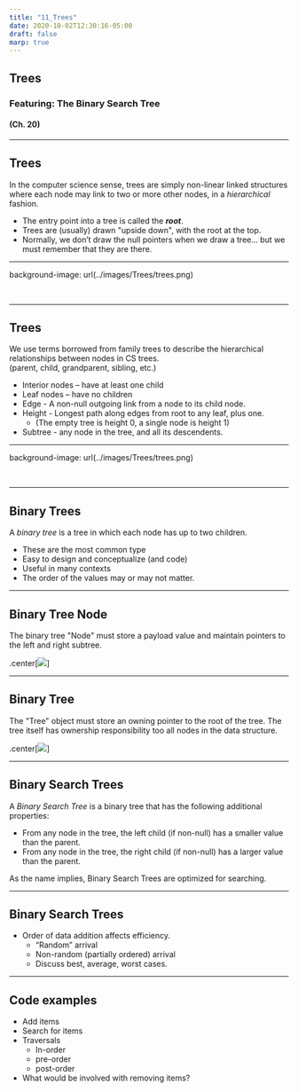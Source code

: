 ```yaml
---
title: "11_Trees"
date: 2020-10-02T12:30:16-05:00
draft: false
marp: true
---
```


## Trees
### Featuring: The Binary Search Tree
#### (Ch. 20)

---

## Trees
In the computer science sense, trees are simply non-linear linked structures where each node may link to two or more other nodes, in a _hierarchical_ fashion.

* The entry point into a tree is called the _**root**_.
* Trees are (usually) drawn "upside down", with the root at the top.
* Normally, we don’t draw the null pointers when we draw a tree... but we must remember that they are there.


---
background-image: url(../images/Trees/trees.png)

&nbsp;

---

## Trees
We use terms borrowed from family trees to describe the hierarchical relationships between nodes in CS trees.<br />  (parent, child, grandparent, sibling, etc.)

* Interior nodes – have at least one child
* Leaf nodes – have no children
* Edge - A non-null outgoing link from a node to its child node.
* Height - Longest path along edges from root to any leaf, plus one.
    - (The empty tree is height 0, a single node is height 1)
* Subtree - any node in the tree, and all its descendents.

---
background-image: url(../images/Trees/trees.png)

&nbsp;

---

## Binary Trees

A _binary tree_ is a tree in which each node has up to two children.

* These are the most common type
* Easy to design and conceptualize (and code)
* Useful in many contexts
* The order of the values may or may not matter.

---
## Binary Tree Node

The binary tree "Node" must store a payload value and maintain pointers to the left and right subtree.

.center[![](../images/Trees/Binary_Tree_Node.svg)]

---

## Binary Tree

The "Tree" object must store an owning pointer to the root of the tree.  The tree itself has ownership responsibility too all nodes in the data structure.

.center[![](../images/Trees/Binary_Tree.svg)]


---

## Binary Search Trees

A _Binary Search Tree_ is a binary tree that has the following additional properties: 

* From any node in the tree, the left child (if non-null) has a smaller value than the parent.
* From any node in the tree, the right child (if non-null) has a larger value than the parent.

As the name implies, Binary Search Trees are optimized for searching.

---

## Binary Search Trees

* Order of data addition affects efficiency.
    - “Random” arrival
    - Non-random (partially ordered) arrival
    - Discuss best, average, worst cases.

---

## Code examples

* Add items
* Search for items
* Traversals
    - In-order
    - pre-order
    - post-order
* What would be involved with removing items?
